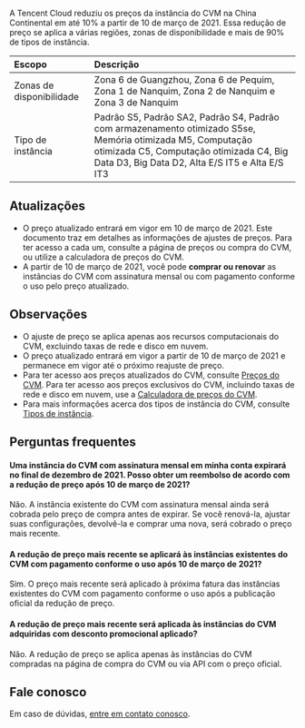 A Tencent Cloud reduziu os preços da instância do CVM na China Continental em até 10% a partir de 10 de março de 2021. Essa redução de preço se aplica a várias regiões, zonas de disponibilidade e mais de 90% de tipos de instância. 

| Escopo | Descrição    |
| :--------------- | :------ |
| Zonas de disponibilidade | Zona 6 de Guangzhou, Zona 6 de Pequim, Zona 1 de Nanquim, Zona 2 de Nanquim e Zona 3 de Nanquim |
| Tipo de instância | Padrão S5, Padrão SA2, Padrão S4, Padrão com armazenamento otimizado S5se, Memória otimizada M5, Computação otimizada C5, Computação otimizada C4, Big Data D3, Big Data D2, Alta E/S IT5 e Alta E/S IT3 |

## Atualizações
- O preço atualizado entrará em vigor em 10 de março de 2021. Este documento traz em detalhes as informações de ajustes de preços. Para ter acesso a cada um, consulte a página de preços ou compra do CVM, ou utilize a calculadora de preços do CVM.
- A partir de 10 de março de 2021, você pode **comprar ou renovar** as instâncias do CVM com assinatura mensal ou com pagamento conforme o uso pelo preço atualizado.


## Observações
- O ajuste de preço se aplica apenas aos recursos computacionais do CVM, excluindo taxas de rede e disco em nuvem.
- O preço atualizado entrará em vigor a partir de 10 de março de 2021 e permanece em vigor até o próximo reajuste de preço.
- Para ter acesso aos preços atualizados do CVM, consulte [Preços do CVM](https://buy.cloud.tencent.com/price/cvm). Para ter acesso aos preços exclusivos do CVM, incluindo taxas de rede e disco em nuvem, use a [Calculadora de preços do CVM](https://buy.cloud.tencent.com/calculator/cvm).
- Para mais informações acerca dos tipos de instância do CVM, consulte [Tipos de instância](https://intl.cloud.tencent.com/document/product/213/11518).


## Perguntas frequentes
#### Uma instância do CVM com assinatura mensal em minha conta expirará no final de dezembro de 2021. Posso obter um reembolso de acordo com a redução de preço após 10 de março de 2021?
Não. A instância existente do CVM com assinatura mensal ainda será cobrada pelo preço de compra antes de expirar. Se você renová-la, ajustar suas configurações, devolvê-la e comprar uma nova, será cobrado o preço mais recente.

#### A redução de preço mais recente se aplicará às instâncias existentes do CVM com pagamento conforme o uso após 10 de março de 2021?
Sim. O preço mais recente será aplicado à próxima fatura das instâncias existentes do CVM com pagamento conforme o uso após a publicação oficial da redução de preço. 

#### A redução de preço mais recente será aplicada às instâncias do CVM adquiridas com desconto promocional aplicado?
Não. A redução de preço se aplica apenas às instâncias do CVM compradas na página de compra do CVM ou via API com o preço oficial. 

## Fale conosco
Em caso de dúvidas, [entre em contato conosco](https://intl.cloud.tencent.com/contact-sales).
